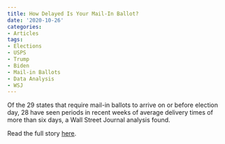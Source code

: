 ```yaml
---
title: How Delayed Is Your Mail-In Ballot?
date: '2020-10-26'
categories:
- Articles
tags:
- Elections
- USPS
- Trump
- Biden
- Mail-in Ballots
- Data Analysis
- WSJ
---
```


Of the 29 states that require mail-in ballots to arrive on or before election
day, 28 have seen periods in recent weeks of average delivery times of more than
six days, a Wall Street Journal analysis found.

Read the full story
[here](https://www.wsj.com/articles/how-delayed-is-your-mail-in-ballot-11603706400).
